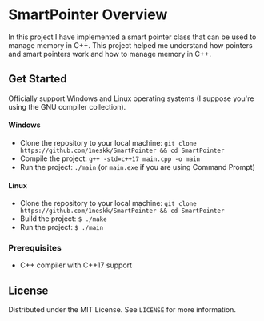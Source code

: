 # SmartPointer Overview

In this project I have implemented a smart pointer class that can be used to manage memory in C++. This project helped me understand how pointers and smart pointers work and how to manage memory in C++.

## Get Started
Officially support Windows and Linux operating systems (I suppose you're using the GNU compiler collection).

#### Windows
* Clone the repository to your local machine: `git clone https://github.com/1neskk/SmartPointer && cd SmartPointer`
* Compile the project: `g++ -std=c++17 main.cpp -o main`
* Run the project: `./main` (or `main.exe` if you are using Command Prompt)

#### Linux
* Clone the repository to your local machine: `git clone https://github.com/1neskk/SmartPointer && cd SmartPointer`
* Build the project: `$ ./make`
* Run the project: `$ ./main`

### Prerequisites
* C++ compiler with C++17 support

## License
Distributed under the MIT License. See `LICENSE` for more information.
